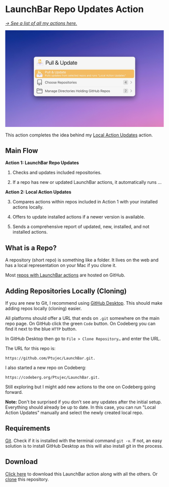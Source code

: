 # LaunchBar Repo Updates Action

*[→ See a list of all my actions here.](https://ptujec.github.io/launchbar)* 

<img src="01.jpg" width="744"/>

This action completes the idea behind my [Local Action Updates](https://github.com/Ptujec/LaunchBar/tree/master/Local-Action-Updates) action.

## Main Flow

**Action 1: LaunchBar Repo Updates**

1) Checks and updates included repositories.

2) If a repo has new or updated LaunchBar actions, it automatically runs …

**Action 2: Local Action Updates**

3) Compares actions within repos included in Action 1 with your installed actions locally.

4) Offers to update installed actions if a newer version is available.

5) Sends a comprehensive report of updated, new, installed, and not installed actions.

## What is a Repo?

A repository (short repo) is something like a folder. It lives on the web and has a local representation on your Mac if you clone it. 

Most [repos with LaunchBar actions](https://github.com/topics/launchbar?o=desc&s=updated) are hosted on GitHub.


## Adding Repositories Locally (Cloning)

If you are new to Git, I recommend using [GitHub Desktop](https://github.com/apps/desktop). This should make adding repos locally (cloning) easier.

All platforms should offer a URL that ends on `.git` somewhere on the main repo page. On GitHub click the green `Code` button. On Codeberg you can find it next to the blue `HTTP` button.

In GitHub Desktop then go to `File > Clone Repository…` and enter the URL. 

The URL for this repo is: 

```
https://github.com/Ptujec/LaunchBar.git. 
```

I also started a new repo on Codeberg: 

```
https://codeberg.org/Ptujec/LaunchBar.git. 
```

Still exploring but I might add new actions to the one on Codeberg going forward.

**Note:** Don't be surprised if you don't see any updates after the initial setup. Everything should already be up to date. In this case, you can run "Local Action Updates" manually and select the newly created local repo.

## Requirements

[Git](https://git-scm.com). Check if it is installed with the terminal command `git -v`. If not, an easy solution is to install GitHub Desktop as this will also install git in the process.

## Download

[Click here](https://github.com/Ptujec/LaunchBar/archive/refs/heads/master.zip) to download this LaunchBar action along with all the others. Or [clone](https://docs.github.com/en/repositories/creating-and-managing-repositories/cloning-a-repository) this repository.
